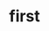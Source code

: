 <!-- .slide: data-background-image="images/openstack-cloud-software-vertical-large.png" data-background-size="auto 90%" -->


# first
